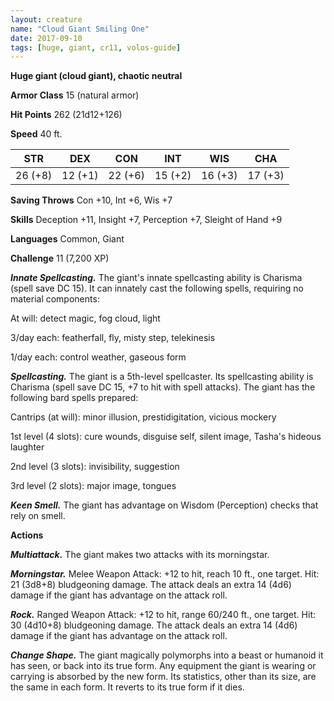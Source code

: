 ```yaml
---
layout: creature
name: "Cloud Giant Smiling One"
date: 2017-09-10
tags: [huge, giant, cr11, volos-guide]
---
```


**Huge giant (cloud giant), chaotic neutral**

**Armor Class** 15 (natural armor)

**Hit Points** 262 (21d12+126)

**Speed** 40 ft.

|   STR   |   DEX   |   CON   |   INT   |   WIS   |   CHA   |
|:-----:|:-----:|:-----:|:-----:|:-----:|:-----:|
| 26 (+8) | 12 (+1) | 22 (+6) | 15 (+2) | 16 (+3) | 17 (+3) |

**Saving Throws** Con +10, Int +6, Wis +7

**Skills** Deception +11, Insight +7, Perception +7, Sleight of Hand +9

**Languages** Common, Giant

**Challenge** 11 (7,200 XP)

***Innate Spellcasting.*** The giant's innate spellcasting ability is Charisma (spell save DC 15). It can innately cast the following spells, requiring no material components:

At will: detect magic, fog cloud, light

3/day each: featherfall, fly, misty step, telekinesis

1/day each: control weather, gaseous form

***Spellcasting.*** The giant is a 5th-level spellcaster. Its spellcasting ability is Charisma (spell save DC 15, +7 to hit with spell attacks). The giant has the following bard spells prepared:

Cantrips (at will): minor illusion, prestidigitation, vicious mockery

1st level (4 slots): cure wounds, disguise self, silent image, Tasha's hideous laughter

2nd level (3 slots): invisibility, suggestion

3rd level (2 slots): major image, tongues

***Keen Smell.*** The giant has advantage on Wisdom (Perception) checks that rely on smell.

**Actions**

***Multiattack.*** The giant makes two attacks with its morningstar.

***Morningstar.*** Melee Weapon Attack: +12 to hit, reach 10 ft., one target. Hit: 21 (3d8+8) bludgeoning damage. The attack deals an extra 14 (4d6) damage if the giant has advantage on the attack roll.

***Rock.*** Ranged Weapon Attack: +12 to hit, range 60/240 ft., one target. Hit: 30 (4d10+8) bludgeoning damage. The attack deals an extra 14 (4d6) damage if the giant has advantage on the attack roll.

***Change Shape.*** The giant magically polymorphs into a beast or humanoid it has seen, or back into its true form. Any equipment the giant is wearing or carrying is absorbed by the new form. Its statistics, other than its size, are the same in each form. It reverts to its true form if it dies.

